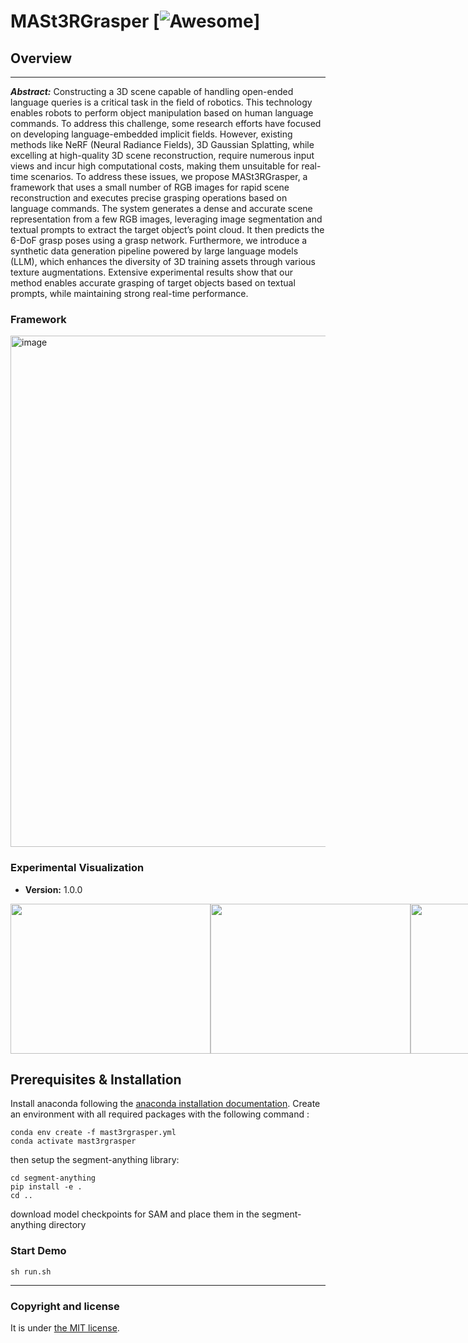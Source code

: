 # MASt3RGrasper [![Awesome](https://cdn.rawgit.com/sindresorhus/awesome/d7305f38d29fed78fa85652e3a63e154dd8e8829/media/badge.svg)]


## Overview
---
***Abstract:***
Constructing a 3D scene capable of handling open-ended language queries is a critical task in the field of robotics. This technology enables robots to perform object manipulation based on human language commands. To address this challenge, some research efforts have focused on developing language-embedded implicit fields. However, existing methods like NeRF (Neural Radiance Fields), 3D Gaussian Splatting, while excelling at high-quality 3D scene reconstruction, require numerous input views and incur high computational costs, making them unsuitable for real-time scenarios. To address these issues, we propose MASt3RGrasper, a framework that uses a small number of RGB images for rapid scene reconstruction and executes precise grasping operations based on language commands. The system generates a dense and accurate scene representation from a few RGB images, leveraging image segmentation and textual prompts to extract the target object’s point cloud. It then predicts the 6-DoF grasp poses using a grasp network. Furthermore, we introduce a synthetic data generation pipeline powered by large language models (LLM), which enhances the diversity of 3D training assets through various texture augmentations. Extensive experimental results show that our method enables accurate grasping of target objects based on textual prompts, while maintaining strong real-time performance.

### Framework

<img width="818" alt="image" src="https://github.com/user-attachments/assets/d730795a-aae8-4db1-a7e0-b95b1834aaef">


### Experimental Visualization

* **Version:** 1.0.0

<div style="display: flex;">
  <a href="https://www.youtube.com/watch?v=ZFOOuQ-oRI0" target="_blank">
    <img src="https://github.com/user-attachments/assets/59c64cee-fe29-44e4-8cd8-c4d8129f0350" width="320" height="240"/>
  </a>
  
  <a href="https://www.youtube.com/watch?v=tuhOl5z2cGc" target="_blank">
    <img src="https://github.com/user-attachments/assets/7058a860-bcf9-4419-a288-6816f3626232" width="320" height="240"/>
  </a>

  <a href="https://www.youtube.com/watch?v=BzThkPkL1zU" target="_blank">
    <img src="https://github.com/user-attachments/assets/4ab7f97d-ec43-451f-b597-4f3c42439cbf" width="320" height="240"/>
  </a>

  <a href="https://www.youtube.com/watch?v=02DgbxpQ4_s" target="_blank">
    <img src="https://github.com/user-attachments/assets/c0da089c-30a9-447b-bb79-fc8a1cf49120" width="320" height="240"/>
  </a>
</div>


## Prerequisites & Installation
Install anaconda following the [anaconda installation documentation](https://docs.anaconda.com/anaconda/install/).
Create an environment with all required packages with the following command :
```bashscript
conda env create -f mast3rgrasper.yml
conda activate mast3rgrasper
```
then setup the segment-anything library:
```bashscript
cd segment-anything
pip install -e .
cd ..
```
download model checkpoints for SAM and place them in the segment-anything directory

### Start Demo

```bashscript
sh run.sh
```

---

### Copyright and license

It is under [the MIT license](/LICENSE).

